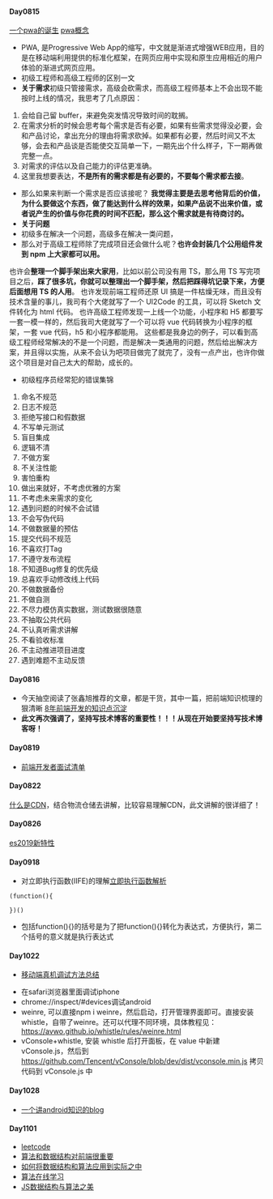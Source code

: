 #### Day0815
[一个pwa的诞生](https://segmentfault.com/a/1190000016420122 "一个pwa的诞生")
[pwa概念](https://lavas.baidu.com/pwa "pwa概念")
* PWA, 是Progressive Web App的缩写，中文就是渐进式增强WEB应用，目的是在移动端利用提供的标准化框架，在网页应用中实现和原生应用相近的用户体验的渐进式网页应用。
* 初级工程师和高级工程师的区别一文
* **关于需求**初级只管接需求，高级会砍需求，而高级工程师基本上不会出现不能按时上线的情况，我思考了几点原因：
1. 会给自己留 buffer，来避免突发情况导致时间的耽搁。
2. 在需求分析的时候会思考每个需求是否有必要，如果有些需求觉得没必要，会和产品讨论，拿出充分的理由将需求砍掉。如果都有必要，然后时间又不太够，会去和产品谈是否能使交互简单一下，一期先出个什么样子，下一期再做完整一点。
3. 对需求的评估以及自己能力的评估更准确。
4. 这里我想要表达，**不是所有的需求都是有必要的，不要每个需求都去接**。
* 那么如果来判断一个需求是否应该接呢？
**我觉得主要是去思考他背后的价值，为什么要做这个东西，做了能达到什么样的效果，如果产品说不出来价值，或者说产生的价值与你花费的时间不匹配，那么这个需求就是有待商讨的。**
* **关于问题**
* 初级多在解决一个问题，高级多在解决一类问题，
* 那么对于高级工程师除了完成项目还会做什么呢？**也许会封装几个公用组件发到 npm 上大家都可以用。**

也许会**整理一个脚手架出来大家用**，比如以前公司没有用 TS，那么用 TS 写完项目之后，**踩了很多坑，你就可以整理出一个脚手架，然后把踩得坑记录下来，方便后面想用 TS 的人用**。
也许发现前端工程师还原 UI 搞是一件枯燥无味，而且没有技术含量的事儿，我司有个大佬就写了一个 UI2Code 的工具，可以将 Sketch 文件转化为 html 代码。
也许高级工程师发现一上线一个功能，小程序和 H5 都要写一套一模一样的，然后我司大佬就写了一个可以将 vue 代码转换为小程序的框架，一套 vue 代码，h5 和小程序都能用。
这些都是我身边的例子，可以看到高级工程师经常解决的不是一个问题，而是解决一类通用的问题，然后给出解决方案，并且得以实施，从来不会认为吧项目做完了就完了，没有一点产出，也许你做这个项目是对自己太大的帮助，成长的。
* 初级程序员经常犯的错误集锦
1. 命名不规范
2. 日志不规范
3. 拒绝写接口和假数据
4. 不写单元测试
5. 盲目集成
6. 逻辑不清
7. 不做方案
8. 不关注性能
9. 害怕重构
10. 做出来就好，不考虑优雅的方案
11. 不考虑未来需求的变化
12. 遇到问题的时候不会试错
13. 不会写伪代码
14. 不做数据量的预估
15. 提交代码不规范
16. 不喜欢打Tag
17. 不遵守发布流程
18. 不知道Bug修复的优先级
19. 总喜欢手动修改线上代码
20. 不做数据备份
21. 不做自测
22. 不尽力模仿真实数据，测试数据很随意
23. 不抽取公共代码
24. 不认真听需求讲解
25. 不看验收标准
26. 不主动推进项目进度
27. 遇到难题不主动反馈

#### Day0816
* 今天抽空阅读了张鑫旭推荐的文章，都是干货，其中一篇，把前端知识梳理的狠清晰
[8年前端开发的知识点沉淀](https://juejin.im/post/5d0878aaf265da1b83338f74 "8年前端开发的知识点沉淀")
* **此文再次强调了，坚持写技术博客的重要性！！！从现在开始要坚持写技术博客呀！**

#### Day0819
* [前端开发者面试清单](https://github.com/xiaomuzhu/front-end-interview "前端开发者面试清单")

#### Day0822
[什么是CDN](https://mp.weixin.qq.com/s/nbhJ3sR39DPd9CdWU8epEA "什么是CDN")，结合物流仓储去讲解，比较容易理解CDN，此文讲解的很详细了！

#### Day0826
[es2019新特性](https://mp.weixin.qq.com/s/V6XrD_bqJ8IKlNy--g3NWw "es2019新特性")

#### Day0918
* 对立即执行函数(IIFE)的理解[立即执行函数解析](https://www.jianshu.com/p/4dbf4a4c8ebb "立即执行函数解析")
```
(function(){

})()
```
* 包括function(){}的括号是为了把function(){}转化为表达式，方便执行，第二个括号的意义就是执行表达式

#### Day1022
* [移动端真机调试方法总结](https://mp.weixin.qq.com/s/EC0_VjP6NhP9NSR_0PA8-w "移动端真机调试方法总结")
- 在safari浏览器里面调试iphone
- chrome://inspect/#devices调试android
- weinre, 可以直接npm i weinre，然后启动，打开管理界面即可。直接安装whistle，自带了weinre。还可以代理不同环境，具体教程见：https://avwo.github.io/whistle/rules/weinre.html
- vConsole+whistle, 安装 whistle 后打开面板，在 value 中新建 vConsole.js，然后到 https://github.com/Tencent/vConsole/blob/dev/dist/vconsole.min.js 拷贝代码到 vConsole.js 中

#### Day1028
* [一个讲android知识的blog](https://www.kymjs.com "一个讲android知识的blog")

#### Day1101
* [leetcode](https://leetcode-cn.com "leetcode")
* [算法和数据结构对前端很重要](https://segmentfault.com/a/1190000005119427 "算法和数据结构对前端很重要")
* [如何将数据结构和算法应用到实际之中](https://www.zhihu.com/question/20066988 "如何将数据结构和算法应用到实际之中")
* [算法在线学习](https://algorithm-visualizer.org/ "算法在线学习")
* [JS数据结构与算法之美](https://juejin.im/post/5d3b9411f265da1b740244e6 "JS数据结构与算法之美")